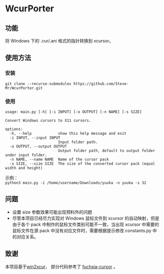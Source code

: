 # WcurPorter

## 功能
  
将 Windows 下的 .cur/.ani 格式的指针转换到 xcursor。

## 使用方法

### 安装
`git clone --recurse-submodules https://github.com/Steve-Mr/WcurPorter.git`

### 使用
```
usage: main.py [-h] [-i INPUT] [-o OUTPUT] [-n NAME] [-s SIZE]

Convert Windows cursors to X11 cursors.

options:
  -h, --help            show this help message and exit
  -i INPUT, --input INPUT
                        Input folder path.
  -o OUTPUT, --output OUTPUT
                        Output folder path, default to output folder under input folder.
  -n NAME, --name NAME  Name of the cursor pack
  -s SIZE, --size SIZE  The size of the converted cursor pack (equal width and height)
```
示例：  
`python3 main.py -i /home/username/Downloads/yuuka -n yuuka -s 32`

## 问题

- 设置 size 参数效果可能出现预料外的问题
- 尽管本项目已经尽力实现对 Windows 鼠标文件到 xcursor 的自动映射，但是由于各个 pack 中制作的鼠标文件类别可能不一致，当出现 xcursor 中需要的鼠标文件在源 pack 中没有对应文件时，需要根据提示修改 constants.py 中的对应关系。

## 致谢

本项目基于[win2xcur](https://github.com/quantum5/win2xcur)，
部分代码参考了 [fuchsia-cursor](https://github.com/ful1e5/fuchsia-cursor) 。